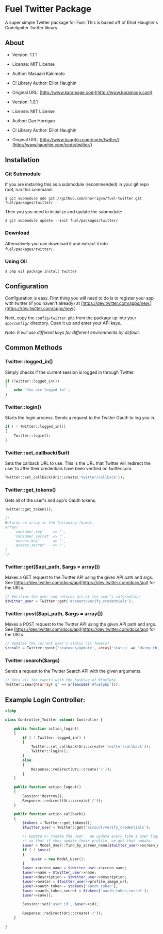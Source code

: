 # Fuel Twitter Package

A super simple Twitter package for Fuel.  This is based off of Elliot Haughin's CodeIgniter Twitter library.

## About

* Version: 1.1.1
* License: MIT License
* Author: Masaaki Kakimoto
* CI Library Author: Elliot Haughin
* Original URL: [http://www.karamage.com](http://www.karamage.com)

* Version: 1.0.1
* License: MIT License
* Author: Dan Horrigan
* CI Library Author: Elliot Haughin
* Original URL: [http://www.haughin.com/code/twitter/](http://www.haughin.com/code/twitter/)

## Installation

### Git Submodule

If you are installing this as a submodule (recommended) in your git repo root, run this command:

	$ git submodule add git://github.com/dhorrigan/fuel-twitter.git fuel/packages/twitter/

Then you you need to initialize and update the submodule:

	$ git submodule update --init fuel/packages/twitter/

### Download

Alternatively you can download it and extract it into `fuel/packages/twitter/`.

### Using Oil

	$ php oil package install twitter

## Configuration

Configuration is easy.  First thing you will need to do is to register your app with twitter (if you haven't already) at [https://dev.twitter.com/apps/new.](https://dev.twitter.com/apps/new.).

Next, copy the `config/twitter.php` from the package up into your `app/config/` directory.  Open it up and enter your API keys.

*Note: It will use different keys for different environments by default.*

## Common Methods

### Twitter::logged\_in()

Simply checks if the current session is logged in through Twitter.

```php
if (Twitter::logged_in())
{
	echo 'You are logged in!';
}
```

### Twitter::login()

Starts the login process.  Sends a request to the Twitter Oauth to log you in.

```php
if ( ! Twitter::logged_in())
{
	Twitter::login();
}
```

### Twitter::set\_callback($url)

Sets the callback URL to use.  This is the URL that Twitter will redirect the user to after their credentials have been verified on twitter.com.

```php
Twitter::set_callback(Uri::create('twitter/callback'));
```

### Twitter::get\_tokens()

Gets all of the user's and app's Oauth tokens.

```php
Twitter::get_tokens();

/*
Returns an array in the following format:
array(
	'consumer_key'    => '',
	'consumer_secret' => '',
	'access_key'      => '',
	'access_secret'   => '',
)
*/
```

### Twitter::get($api\_path, $args = array())

Makes a GET request to the Twitter API using the given API path and args.  See [https://dev.twitter.com/docs/api](https://dev.twitter.com/docs/api) for the URLs.

```php
// Verifies the user and returns all of the user's information
$twitter_user = Twitter::get('account/verify_credentials');
```

### Twitter::post($api\_path, $args = array())

Makes a POST request to the Twitter API using the given API path and args.  See [https://dev.twitter.com/docs/api](https://dev.twitter.com/docs/api) for the URLs.

```php
// Updates the current user's status (it Tweets)
$result = Twitter::post('statuses/update', array('status' => 'Using this new awesome cool Twitter package for Fuel!'));
```

### Twitter::search($args)

Sends a request to the Twitter Search API with the given arguments.

```php
// Gets all the tweets with the hashtag of #fuelphp
Twitter::search(array('q' => urlencode('#fuelphp')));
```

## Example Login Controller:

```php
<?php

class Controller_Twitter extends Controller {

	public function action_login()
	{
		if ( ! Twitter::logged_in() )
		{
			Twitter::set_callback(Uri::create('twitter/callback'));
			Twitter::login();
		}
		else
		{
			Response::redirect(Uri::create('/'));
		}
	}

	public function action_logout()
	{
		Session::destroy();
		Response::redirect(Uri::create('/'));
	}

	public function action_callback()
	{
		$tokens = Twitter::get_tokens();
		$twitter_user = Twitter::get('account/verify_credentials');

		// Update or create the user.  We update every time a user logs in
		// so that if they update their profile, we get that update.
		$user = Model_User::find_by_screen_name($twitter_user->screen_name);
		if ( ! $user)
		{
			$user = new Model_User();
		}
		$user->screen_name = $twitter_user->screen_name;
		$user->name = $twitter_user->name;
		$user->description = $twitter_user->description;
		$user->avatar = $twitter_user->profile_image_url;
		$user->oauth_token = $tokens['oauth_token'];
		$user->oauth_token_secret = $tokens['oauth_token_secret'];
		$user->save();
		
		Session::set('user_id', $user->id);
		
		Response::redirect(Uri::create('/'));
	}
	
}
```